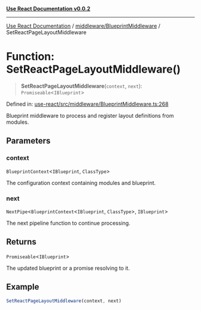 [**Use React Documentation v0.0.2**](../../../README.md)

***

[Use React Documentation](../../../modules.md) / [middleware/BlueprintMiddleware](../README.md) / SetReactPageLayoutMiddleware

# Function: SetReactPageLayoutMiddleware()

> **SetReactPageLayoutMiddleware**(`context`, `next`): `Promiseable`\<`IBlueprint`\>

Defined in: [use-react/src/middleware/BlueprintMiddleware.ts:268](https://github.com/stonemjs/use-react/blob/a85b32b76e105a7bc655ce084e0841ade8b0df8a/src/middleware/BlueprintMiddleware.ts#L268)

Blueprint middleware to process and register layout definitions from modules.

## Parameters

### context

`BlueprintContext`\<`IBlueprint`, `ClassType`\>

The configuration context containing modules and blueprint.

### next

`NextPipe`\<`BlueprintContext`\<`IBlueprint`, `ClassType`\>, `IBlueprint`\>

The next pipeline function to continue processing.

## Returns

`Promiseable`\<`IBlueprint`\>

The updated blueprint or a promise resolving to it.

## Example

```typescript
SetReactPageLayoutMiddleware(context, next)
```
